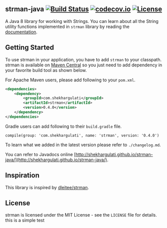 strman-java [![Build Status](https://travis-ci.org/shekhargulati/strman-java.svg?branch=master)](https://travis-ci.org/shekhargulati/strman-java) [![codecov.io](https://codecov.io/github/shekhargulati/strman-java/coverage.svg?branch=master)](https://codecov.io/github/shekhargulati/strman-java?branch=master) [![License](https://img.shields.io/:license-mit-blue.svg)](./LICENSE.txt)
------

A Java 8 library for working with Strings.
You can learn about all the String utility functions implemented in `strman` library by reading the [documentation](https://github.com/shekhargulati/strman-java/wiki).

Getting Started
--------

To use strman in your application, you have to add `strman` to your classpath.
strman is available on [Maven Central](http://search.maven.org/) so you just need to add dependency in your favorite build tool as shown below.

For Apache Maven users, please add following to your `pom.xml`.

```xml
<dependencies>
    <dependency>
        <groupId>com.shekhargulati</groupId>
        <artifactId>strman</artifactId>
        <version>0.4.0</version>
    </dependency>
</dependencies>
```

Gradle users can add following to their `build.gradle` file.

```
compile(group: 'com.shekhargulati', name: 'strman', version: '0.4.0')
```

To learn what we added in the latest version please refer to `./changelog.md`.

You can refer to Javadocs online [http://shekhargulati.github.io/strman-java/](http://shekhargulati.github.io/strman-java/).

## Inspiration

This library is inspired by [dleitee/strman](https://github.com/dleitee/strman).

License
-------
strman is licensed under the MIT License - see the `LICENSE` file for details.
this is a simple test
